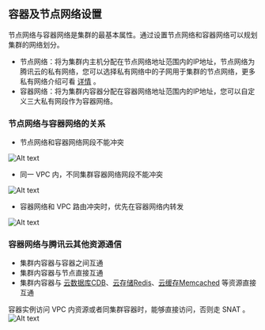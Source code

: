 ## 容器及节点网络设置

节点网络与容器网络是集群的最基本属性。通过设置节点网络和容器网络可以规划集群的网络划分。

- 节点网络：将为集群内主机分配在节点网络地址范围内的IP地址，节点网络为腾讯云的私有网络，您可以选择私有网络中的子网用于集群的节点网络，更多私有网络介绍可看 [详情](https://www.qcloud.com/document/product/215/4927) 。
- 容器网络：将为集群内容器分配在容器网络地址范围内的IP地址，您可以自定义三大私有网段作为容器网络。

### 节点网络与容器网络的关系

- 节点网络和容器网络网段不能冲突

![Alt text](https://mc.qcloudimg.com/static/img/5203063dbc974a10c88e359e2d0001e7/%7BE7F54078-0576-4F44-A0B7-F54A087C7B1D%7D.png)

- 同一 VPC 内，不同集群容器网络网段不能冲突

![Alt text](https://mc.qcloudimg.com/static/img/b981fb679ef28fc6f380d133748b5727/%7BBD3BDC73-D210-4919-8F01-A04D4D6A7963%7D.png)

 - 容器网络和 VPC 路由冲突时，优先在容器网络内转发

![Alt text](https://mc.qcloudimg.com/static/img/e16d6102276c066147ba195a9662cbbb/%7BF9702455-675D-4592-B554-CB9BFFF47B4C%7D.png)
### 容器网络与腾讯云其他资源通信
- 集群内容器与容器之间互通
- 集群内容器与节点直接互通
- 集群内容器与 [云数据库CDB](https://cloud.tencent.com/product/cdb-overview)、[云存储Redis](https://cloud.tencent.com/document/product/239/3205)、[云缓存Memcached](https://cloud.tencent.com/document/product/241/7489) 等资源直接互通


容器实例访问 VPC 内资源或者同集群容器时，能够直接访问，否则走 SNAT 。
![Alt text](https://mc.qcloudimg.com/static/img/4c0acc784a1d1442432f0100164164fb/%7BE2DCADA4-CCAF-4C81-8CD1-C51EF086978C%7D.png)
